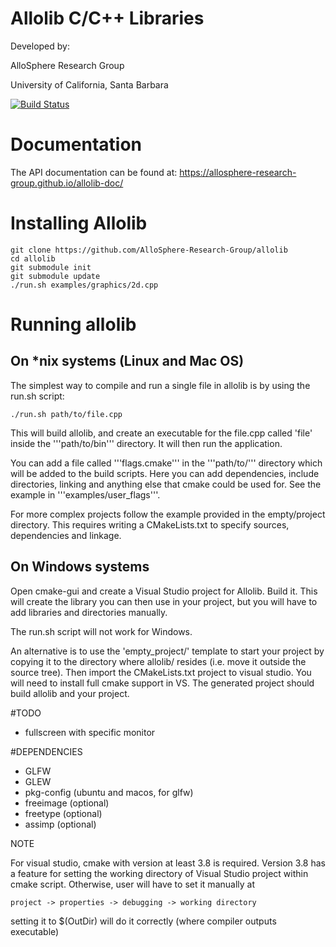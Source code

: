 
# Allolib C/C++ Libraries
Developed by:

AlloSphere Research Group

University of California, Santa Barbara

[![Build Status](https://travis-ci.org/AlloSphere-Research-Group/allolib.svg?branch=master)](https://travis-ci.org/AlloSphere-Research-Group/allolib)

# Documentation

The API documentation can be found at: https://allosphere-research-group.github.io/allolib-doc/

# Installing Allolib

    git clone https://github.com/AlloSphere-Research-Group/allolib
    cd allolib
    git submodule init
    git submodule update
    ./run.sh examples/graphics/2d.cpp

# Running allolib

## On *nix systems (Linux and Mac OS)

The simplest way to compile and run a single file in allolib is by using the run.sh script:

    ./run.sh path/to/file.cpp

This will build allolib, and create an executable for the file.cpp called 'file' inside the '''path/to/bin''' directory. It will then run the application.

You can add a file called '''flags.cmake''' in the '''path/to/''' directory which will be added to the build scripts. Here you can add dependencies, include directories, linking and anything else that cmake could be used for. See the example in '''examples/user_flags'''.

For more complex projects follow the example provided in the empty/project directory. This requires writing a CMakeLists.txt to specify sources, dependencies and linkage.

## On Windows systems

Open cmake-gui and create a Visual Studio project for Allolib. Build it. This will create the library you can then use in your project, but you will have to add libraries and directories manually.

The run.sh script will not work for Windows.

An alternative is to use the 'empty_project/' template to start your project by copying it to the directory where allolib/ resides (i.e. move it outside the source tree). Then import the CMakeLists.txt project to visual studio. You will need to install full cmake support in VS. The generated project should build allolib and your project.

#TODO

- fullscreen with specific monitor

#DEPENDENCIES

- GLFW
- GLEW
- pkg-config (ubuntu and macos, for glfw)
- freeimage (optional)
- freetype (optional)
- assimp (optional)

NOTE

For visual studio, cmake with version at least 3.8 is required. Version 3.8 has a feature for setting the working directory of Visual Studio project within cmake script. Otherwise, user will have to set it manually at

`project -> properties -> debugging -> working directory`

setting it to $(OutDir) will do it correctly (where compiler outputs executable)
